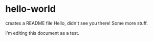 # hello-world
creates a README file
Hello, didn't see you there!
Some more stuff.

I'm editing this document as a test.
